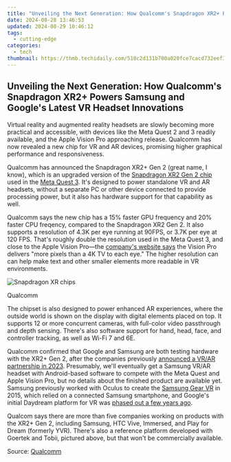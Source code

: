```yaml
---
title: "Unveiling the Next Generation: How Qualcomm's Snapdragon XR2+ Powers Samsung and Google's Latest VR Headset Innovations"
date: 2024-08-28 13:46:53
updated: 2024-08-29 10:46:12
tags:
  - cutting-edge
categories:
  - tech
thumbnail: https://thmb.techidaily.com/518c2d131b700a020fce7cacd732eef38c6bf9388dea5d5963d4cc5e8d601321.jpg
---
```


## Unveiling the Next Generation: How Qualcomm's Snapdragon XR2+ Powers Samsung and Google's Latest VR Headset Innovations

Virtual reality and augmented reality headsets are slowly becoming more practical and accessible, with devices like the Meta Quest 2 and 3 readily available, and the Apple Vision Pro approaching release. Qualcomm has now revealed a new chip for VR and AR devices, promising higher graphical performance and responsiveness.

 Qualcomm has announced the Snapdragon XR2+ Gen 2 (great name, I know), which is an upgraded version of the [Snapdragon XR2 Gen 2 chip](https://www.qualcomm.com/products/mobile/snapdragon/xr-vr-ar/snapdragon-xr2-gen-2-platform) used in the [Meta Quest 3](https://article-helps.techidaily.com/new-securing-the-title-top-5-hmds-for-drone-pilots-for-2024/). It's designed to power standalone VR and AR headsets, without a separate PC or other device connected to provide processing power, but it also has hardware support for that capability as well.

 Qualcomm says the new chip has a 15% faster GPU frequency and 20% faster CPU freqency, compared to the Snapdragon XR2 Gen 2\. It also supports a resolution of 4.3K per eye running at 90FPS, or 3.7K per eye at 120 FPS. That's roughly double the resolution used in the Meta Quest 3, and close to the Apple Vision Pro—the [company's website says](https://www.apple.com/apple-vision-pro/) the Vision Pro delivers "more pixels than a 4K TV to each eye." The higher resolution can can help make text and other smaller elements more readable in VR environments.

![Snapdragon XR chips](https://static1.howtogeekimages.com/wordpress/wp-content/uploads/2024/01/snap.jpg) 

Qualcomm

 The chipset is also designed to power enhanced AR experiences, where the outside world is shown on the display with digital elements placed on top. It supports 12 or more concurrent cameras, with full-color video passthrough and depth sensing. There's also software support for hand, head, face, and controller tracking, as well as Wi-Fi 7 and 6E.

 Qualcomm confirmed that Google and Samsung are both testing hardware with the XR2+ Gen 2, after the companies previously [announced a VR/AR partnership in 2023](https://techcrunch.com/2023/02/02/samsung-google-and-qualcomm-are-making-a-mixed-reality-platform/). Presumably, we'll eventually get a Samsung VR/AR headset with Android-based software to compete with the Meta Quest and Apple Vision Pro, but no details about the finished product are available yet. Samsung previously worked with Oculus to create the [Samsung Gear VR](https://www.theverge.com/2015/12/9/9878198/samsung-gear-vr-review-real-world-mainstream) in 2015, which relied on a connected Samsung smartphone, and Google's initial Daydream platform for VR was [phased out a few years ago](https://www.theverge.com/2019/10/16/20915791/google-daydream-samsung-oculus-gear-vr-mobile-vr-platforms-dead).

 Qualcom says there are more than five companies working on products with the XR2+ Gen 2, including Samsung, HTC Vive, Immersed, and Play for Dream (formerly YVR). There's also a reference platform developed with Goertek and Tobii, pictured above, but that won't be commercially available.

 Source: [Qualcomm](https://www.qualcomm.com/news/releases/2024/01/qualcomm-accelerates-new-wave-of-mixed-reality-experiences-with-)

<ins class="adsbygoogle"
     style="display:block"
     data-ad-format="autorelaxed"
     data-ad-client="ca-pub-7571918770474297"
     data-ad-slot="1223367746"></ins>



<ins class="adsbygoogle"
     style="display:block"
     data-ad-client="ca-pub-7571918770474297"
     data-ad-slot="8358498916"
     data-ad-format="auto"
     data-full-width-responsive="true"></ins>
